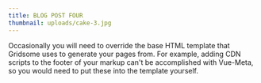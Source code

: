 ```yaml
---
title: BLOG POST FOUR
thumbnail: uploads/cake-3.jpg
---
```

Occasionally you will need to override the base HTML template that Gridsome uses to generate your pages from. For example, adding CDN scripts to the footer of your markup can't be accomplished with Vue-Meta, so you would need to put these into the template yourself.